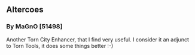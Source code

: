 ## Altercoes

### By MaGnO [51498]

Another Torn City Enhancer, that I find very useful. I consider it an adjunct to Torn Tools, it does some things better :-)
